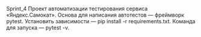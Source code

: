 Sprint_4
Проект автоматизации тестирования сервиса  «Яндекс.Самокат».
Основа для написания автотестов — фреймворк pytest.
Установить зависимости — pip install -r requirements.txt.
Команда для запуска — pytest -v.